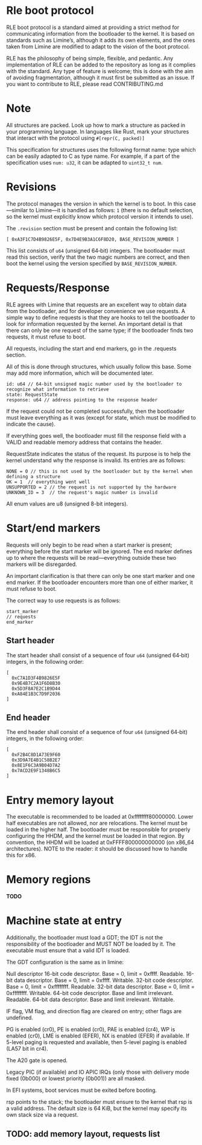 # Rle boot protocol

RLE boot protocol is a standard aimed at providing a strict method for communicating information from the bootloader to the kernel. It is based on standards such as Limine’s, although it adds its own elements, and the ones taken from Limine are modified to adapt to the vision of the boot protocol.

RLE has the philosophy of being simple, flexible, and pedantic. Any implementation of RLE can be added to the repository as long as it complies with the standard. Any type of feature is welcome; this is done with the aim of avoiding fragmentation, although it must first be submitted as an issue. If you want to contribute to RLE, please read CONTRIBUTING.md

# Note

All structures are packed. Look up how to mark a structure as packed in your programming language. In languages like Rust, mark your structures that interact with the protocol using ``#[repr(C, packed)]``

This specification for structures uses the following format name: type which can be easily adapted to C as type name. For example, if a part of the specification uses ``num: u32``, it can be adapted to ``uint32_t num``.

# Revisions

The protocol manages the version in which the kernel is to boot. In this case—similar to Limine—it is handled as follows: `1` (there is no default selection, so the kernel must explicitly know which protocol version it intends to use).

The `.revision` section must be present and contain the following list:
```
[ 0xA3F1C7D4B9826E5F, 0x7D4E9B3A1C6F8D20, BASE_REVISION_NUMBER ]
```

This list consists of `u64` (unsigned 64‑bit) integers. The bootloader must read this section, verify that the two magic numbers are correct, and then boot the kernel using the version specified by `BASE_REVISION_NUMBER`.

# Requests/Response

RLE agrees with Limine that requests are an excellent way to obtain data from the bootloader, and for developer convenience we use requests. A simple way to define requests is that they are hooks to tell the bootloader to look for information requested by the kernel. An important detail is that there can only be one request of the same type; if the bootloader finds two requests, it must refuse to boot.

All requests, including the start and end markers, go in the .requests section.

All of this is done through structures, which usually follow this base. Some may add more information, which will be documented later.

```
id: u64 // 64-bit unsigned magic number used by the bootloader to recognize what information to retrieve
state: RequestState
response: u64 // address pointing to the response header
```

If the request could not be completed successfully, then the bootloader must leave everything as it was (except for state, which must be modified to indicate the cause).

If everything goes well, the bootloader must fill the response field with a VALID and readable memory address that contains the header.

RequestState indicates the status of the request. Its purpose is to help the kernel understand why the response is invalid. Its entries are as follows:
```
NONE = 0 // this is not used by the bootloader but by the kernel when defining a structure
OK = 1  // everything went well
UNSUPPORTED = 2 // the request is not supported by the hardware
UNKNOWN_ID = 3  // the request's magic number is invalid
```
All enum values are u8 (unsigned 8-bit integers).

# Start/end markers
Requests will only begin to be read when a start marker is present; everything before the start marker will be ignored. The end marker defines up to where the requests will be read—everything outside these two markers will be disregarded.

An important clarification is that there can only be one start marker and one end marker. If the bootloader encounters more than one of either marker, it must refuse to boot.

The correct way to use requests is as follows:
```
start_marker
// requests
end_marker
```
## Start header
The start header shall consist of a sequence of four `u64` (unsigned 64‑bit) integers, in the following order:
```
[
  0xC7A1D3F4B9826E5F
  0x9E4B7C2A1F6D8B30
  0x5D3F8A7E2C1B9D44
  0xA84E1B3C7D9F2036
]
```

## End header
The end header  shall consist of a sequence of four `u64` (unsigned 64‑bit) integers, in the following order:
```
[
  0xF2B4C8D1A73E9F60
  0x3D9A7E4B1C58B2E7
  0x8E1F6C3A9B04D7A2
  0x7ACD2E9F1348B6C5
]
```

# Entry memory layout

The executable is recommended to be loaded at 0xffffffff80000000. Lower half executables are not allowed, nor are relocations. The kernel must be loaded in the higher half. The bootloader must be responsible for properly configuring the HHDM, and the kernel must be loaded in that region. By convention, the HHDM will be loaded at 0xFFFF800000000000 (on x86_64 architectures). NOTE to the reader: it should be discussed how to handle this for x86.

# Memory regions

**TODO**

# Machine state at entry

Additionally, the bootloader must load a GDT; the IDT is not the responsibility of the bootloader and MUST NOT be loaded by it. The executable must ensure that a valid IDT is loaded.

The GDT configuration is the same as in limine:

Null descriptor 16-bit code descriptor. Base = 0, limit = 0xffff. Readable. 16-bit data descriptor. Base = 0, limit = 0xffff. Writable. 32-bit code descriptor. Base = 0, limit = 0xffffffff. Readable. 32-bit data descriptor. Base = 0, limit = 0xffffffff. Writable. 64-bit code descriptor. Base and limit irrelevant. Readable. 64-bit data descriptor. Base and limit irrelevant. Writable.

IF flag, VM flag, and direction flag are cleared on entry; other flags are undefined.

PG is enabled (cr0), PE is enabled (cr0), PAE is enabled (cr4), WP is enabled (cr0), LME is enabled (EFER), NX is enabled (EFER) if available. If 5-level paging is requested and available, then 5-level paging is enabled (LA57 bit in cr4).

The A20 gate is opened.

Legacy PIC (if available) and IO APIC IRQs (only those with delivery mode fixed (0b000) or lowest priority (0b001)) are all masked.

In EFI systems, boot services must be exited before booting.

rsp points to the stack; the bootloader must ensure to the kernel that rsp is a valid address. The default size is 64 KiB, but the kernel may specify its own stack size via a request.

## TODO: add memory layout, requests list
